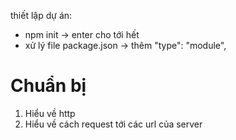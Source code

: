 thiết lập dự án: 
+ npm init -> enter cho tới hết
+ xử lý file package.json -> thêm  "type": "module",

# Chuẩn bị
1. Hiểu về http
2. Hiểu về cách request tới các url của server